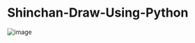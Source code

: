 # Shinchan-Draw-Using-Python
![image](https://user-images.githubusercontent.com/62868878/102328234-cc555000-3fac-11eb-92ce-e851b20d8f3f.png)
